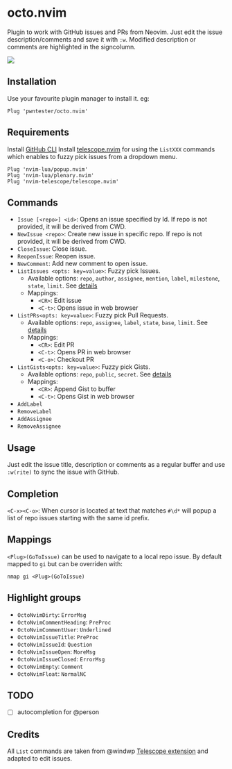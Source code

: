 # octo.nvim
Plugin to work with GitHub issues and PRs from Neovim. Just edit the issue description/comments and save it with `:w`.
Modified description or comments are highlighted in the signcolumn.


![](https://i.imgur.com/ZRhBvls.png)


## Installation

Use your favourite plugin manager to install it. eg:

```
Plug 'pwntester/octo.nvim'
```

## Requirements

Install [GitHub CLI](https://cli.github.com/)
Install [telescope.nvim](https://github.com/nvim-telescope/telescope.nvim) for using the `ListXXX` commands which enables to fuzzy pick issues from a dropdown menu.

```
Plug 'nvim-lua/popup.nvim'
Plug 'nvim-lua/plenary.nvim'
Plug 'nvim-telescope/telescope.nvim'
```


## Commands

- `Issue [<repo>] <id>`: Opens an issue specified by Id. If repo is not provided, it will be derived from CWD.
- `NewIssue <repo>`: Create new issue in specific repo. If repo is not provided, it will be derived from CWD.
- `CloseIssue`: Close issue.
- `ReopenIssue`: Reopen issue.
- `NewComment`: Add new comment to open issue.
- `ListIssues <opts: key=value>`: Fuzzy pick Issues.
  - Available options: `repo`, `author`, `assignee`, `mention`, `label`, `milestone`, `state`, `limit`. See [details](https://cli.github.com/manual/gh_issue_list)
  - Mappings:
    - `<CR>`: Edit issue 
    - `<C-t>`: Opens issue in web browser
- `ListPRs<opts: key=value>`: Fuzzy pick Pull Requests.
  - Available options: `repo`, `assignee`, `label`, `state`, `base`, `limit`. See [details](https://cli.github.com/manual/gh_pr_list)
  - Mappings:
    - `<CR>`: Edit PR
    - `<C-t>`: Opens PR in web browser
    - `<C-o>`: Checkout PR
- `ListGists<opts: key=value>`: Fuzzy pick Gists.
  - Available options: `repo`, `public`, `secret`. See [details](https://cli.github.com/manual/gh_gist_list)
  - Mappings:
    - `<CR>`: Append Gist to buffer
    - `<C-t>`: Opens Gist in web browser
- `AddLabel`
- `RemoveLabel`
- `AddAssignee`
- `RemoveAssignee`

## Usage

Just edit the issue title, description or comments as a regular buffer and use `:w(rite)` to sync the issue with GitHub.

## Completion

`<C-x><C-o>`: When cursor is located at text that matches `#\d*` will popup a list of repo issues starting with the same id prefix.

## Mappings

`<Plug>(GoToIssue)` can be used to navigate to a local repo issue. By default mapped to `gi` but can be overriden with: 

```
nmap gi <Plug>(GoToIssue)
```

## Highlight groups

  - `OctoNvimDirty`: `ErrorMsg` 
  - `OctoNvimCommentHeading`: `PreProc`
  - `OctoNvimCommentUser`: `Underlined`
  - `OctoNvimIssueTitle`: `PreProc`
  - `OctoNvimIssueId`: `Question`
  - `OctoNvimIssueOpen`: `MoreMsg`
  - `OctoNvimIssueClosed`: `ErrorMsg`
  - `OctoNvimEmpty`: `Comment`
  - `OctoNvimFloat`: `NormalNC`

## TODO

  - [ ] autocompletion for @person

## Credits
All `List` commands are taken from @windwp [Telescope extension](https://github.com/nvim-telescope/telescope-github.nvim) and adapted to edit issues.
